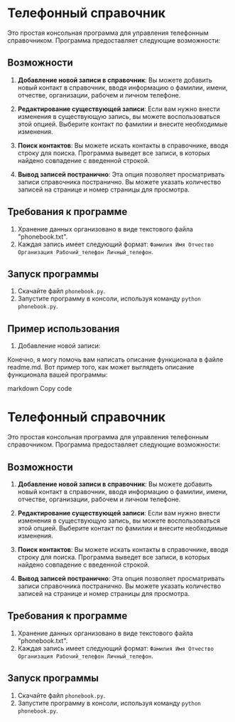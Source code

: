 # Телефонный справочник

Это простая консольная программа для управления телефонным справочником. Программа предоставляет следующие возможности:

## Возможности

1. **Добавление новой записи в справочник**: Вы можете добавить новый контакт в справочник, вводя информацию о фамилии, имени, отчестве, организации, рабочем и личном телефоне.

2. **Редактирование существующей записи**: Если вам нужно внести изменения в существующую запись, вы можете воспользоваться этой опцией. Выберите контакт по фамилии и внесите необходимые изменения.

3. **Поиск контактов**: Вы можете искать контакты в справочнике, вводя строку для поиска. Программа выведет все записи, в которых найдено совпадение с введенной строкой.

4. **Вывод записей постранично**: Эта опция позволяет просматривать записи справочника постранично. Вы можете указать количество записей на странице и номер страницы для просмотра.

## Требования к программе

1. Хранение данных организовано в виде текстового файла "phonebook.txt".
2. Каждая запись имеет следующий формат: `Фамилия Имя Отчество Организация Рабочий_телефон Личный_телефон`.

## Запуск программы

1. Скачайте файл `phonebook.py`.
2. Запустите программу в консоли, используя команду `python phonebook.py`.

## Пример использования

1. Добавление новой записи:


Конечно, я могу помочь вам написать описание функционала в файле readme.md. Вот пример того, как может выглядеть описание функционала вашей программы:

markdown
Copy code
# Телефонный справочник

Это простая консольная программа для управления телефонным справочником. Программа предоставляет следующие возможности:

## Возможности

1. **Добавление новой записи в справочник**: Вы можете добавить новый контакт в справочник, вводя информацию о фамилии, имени, отчестве, организации, рабочем и личном телефоне.

2. **Редактирование существующей записи**: Если вам нужно внести изменения в существующую запись, вы можете воспользоваться этой опцией. Выберите контакт по фамилии и внесите необходимые изменения.

3. **Поиск контактов**: Вы можете искать контакты в справочнике, вводя строку для поиска. Программа выведет все записи, в которых найдено совпадение с введенной строкой.

4. **Вывод записей постранично**: Эта опция позволяет просматривать записи справочника постранично. Вы можете указать количество записей на странице и номер страницы для просмотра.

## Требования к программе

1. Хранение данных организовано в виде текстового файла "phonebook.txt".
2. Каждая запись имеет следующий формат: `Фамилия Имя Отчество Организация Рабочий_телефон Личный_телефон`.

## Запуск программы

1. Скачайте файл `phonebook.py`.
2. Запустите программу в консоли, используя команду `python phonebook.py`.

